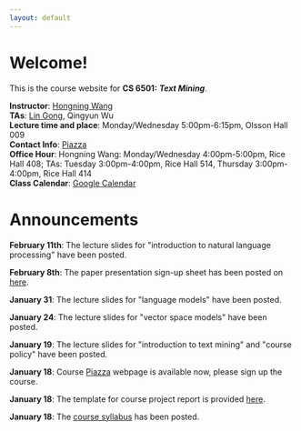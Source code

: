 ```yaml
---
layout: default
---
```

# Welcome!
This is the course website for **CS 6501:** ***Text Mining***.

**Instructor**: [Hongning Wang](http://www.cs.virginia.edu/~hw5x/)   
**TAs**: [Lin Gong](http://www.cs.virginia.edu/~lg5bt/), Qingyun Wu             
**Lecture time and place**: Monday/Wednesday 5:00pm-6:15pm, Olsson Hall 009   
**Contact Info**: [Piazza](https://piazza.com/virginia/spring2016/cs6501/home)   
**Office Hour**: Hongning Wang: Monday/Wednesday 4:00pm-5:00pm, Rice Hall 408; TAs: Tuesday 3:00pm-4:00pm, Rice Hall 514, Thursday 3:00pm-4:00pm, Rice Hall 414                            
**Class Calendar**: [Google Calendar]({{site.baseurl}}/calendar/)

# Announcements

**February 11th**: The lecture slides for "introduction to natural language processing" have been posted.   

**February 8th**: The paper presentation sign-up sheet has been posted on [here]({{site.baseurl}}/presentation/#paper-signup).     

**January 31**: The lecture slides for "language models" have been posted.

**January 24**: The lecture slides for "vector space models" have been posted.

**January 19**: The lecture slides for "introduction to text mining" and "course policy" have been posted.

**January 18**: Course [Piazza](https://piazza.com/virginia/spring2016/cs6501/home) webpage is available now, please sign up the course.

**January 18**: The template for course project report is provided [here](http://www.acm.org/publications/proceedings-template).

**January 18**: The [course syllabus]({{site.baseurl}}/docs/PDFs/syllabus.pdf) has been
posted.